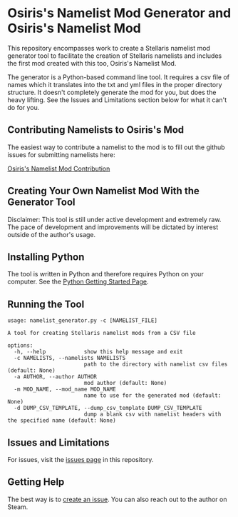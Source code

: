 # Osiris's Namelist Mod Generator and Osiris's Namelist Mod

This repository encompasses work to create a Stellaris namelist mod generator tool to facilitate the creation of 
Stellaris namelists and includes the first mod created with this too, Osiris's Namelist Mod.

The generator is a Python-based command line tool. It requires a csv file of names which it translates into the txt
and yml files in the proper directory structure. It doesn't completely generate the mod for you, but does the heavy 
lifting. See the Issues and Limitations section below for what it can't do for you. 

## Contributing Namelists to Osiris's Mod

The easiest way to contribute a namelist to the mod is to fill out the github issues for submitting namelists here:

[Osiris's Namelist Mod Contribution](https://github.com/Osiris1975/namelist-mod-gen/issues/new?assignees=Osiris1975&labels=contribution&template=osiris-s-namelist-contribution.md&title=)

## Creating Your Own Namelist Mod With the Generator Tool

Disclaimer: This tool is still under active development and extremely raw. The pace of development and improvements
will be dictated by interest outside of the author's usage.

## Installing Python

The tool is written in Python and therefore requires Python on your computer. See the [Python Getting Started Page](https://www.python.org/about/gettingstarted/).

## Running the Tool

``` 
usage: namelist_generator.py -c [NAMELIST_FILE]

A tool for creating Stellaris namelist mods from a CSV file

options:
  -h, --help            show this help message and exit
  -c NAMELISTS, --namelists NAMELISTS
                        path to the directory with namelist csv files (default: None)
  -a AUTHOR, --author AUTHOR
                        mod author (default: None)
  -m MOD_NAME, --mod_name MOD_NAME
                        name to use for the generated mod (default: None)
  -d DUMP_CSV_TEMPLATE, --dump_csv_template DUMP_CSV_TEMPLATE
                        dump a blank csv with namelist headers with the specified name (default: None)

```

## Issues and Limitations

For issues, visit the [issues page](https://github.com/Osiris1975/namelist-mod-gen/issues) in this repository.


## Getting Help 

The best way is to [create an issue](https://github.com/Osiris1975/namelist-mod-gen/issues). You can also reach out
to the author on Steam. 

